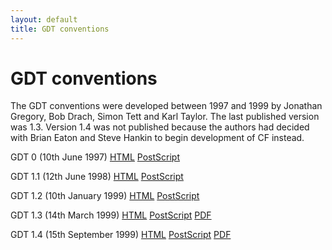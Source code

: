```yaml
---
layout: default
title: GDT conventions
---
```


# GDT conventions

The GDT conventions were developed between 1997 and 1999 by Jonathan Gregory, Bob Drach, Simon Tett and Karl Taylor.
The last published version was 1.3.
Version 1.4 was not published because the authors had decided with Brian Eaton and Steve Hankin to begin development of CF instead.

GDT 0 (10th June 1997) [HTML](0.html) [PostScript](0.ps.gz)

GDT 1.1 (12th June 1998) [HTML](1.1.html) [PostScript](1.1.ps.gz)

GDT 1.2 (10th January 1999) [HTML](1.2.html) [PostScript](1.2.ps.gz)

GDT 1.3 (14th March 1999) [HTML](1.3.html) [PostScript](1.3.ps.gz)
[PDF](1.3.pdf)

GDT 1.4 (15th September 1999) [HTML](1.4.html) [PostScript](1.1.ps.gz)
[PDF](1.4.pdf)
